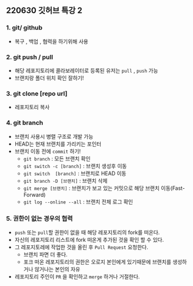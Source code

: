 ## 220630 깃허브 특강 2
### 1. git/ github
- 복구 , 백업 , 협력을 하기위해 사용

### 2. git push / pull 
- 해당 레포지토리에 콜라보레이터로 등록된 유저는 `pull` , `push` 가능
- 브랜치랑 폴더 위치 확인 잘하기!

### 3. git clone [repo url]
- 레포지토리 복사

### 4. git branch
- 브랜치 사용시 병렬 구조로 개발 가능
- HEAD는 현재 브랜치를 가리키는 포인터
- 브랜치 이동 전에 `commit` 하기!
    - `git branch` : 모든 브랜치 확인
    - `git switch -c [branch]` : 브랜치 생성후 이동
    - `git switch  [branch]` : 브랜치로 HEAD 이동
    - `git branch -D [브랜치]` : 브랜치 삭제
    - `git merge [브랜치]` : 브랜치가 보고 있는 커밋으로 해당 브랜치 이동(Fast-Forward)
    - `git log --online --all` : 브랜치 전체 로그 확인

### 5. 권한이 없는 경우의 협력
- `push` 또는  `pull`할 권한이 없을 때 해당 레포지토리의 fork를 떠온다.
- 자신의 레포지토리 리스트에 fork 떠온게 추가된 것을 확인 할 수 있다.
- 그 레포지토레에 작업한 것을 올린 후 `Pull Request` 요청한다.
    - 브랜치 파면 더 좋다.
    - 포크 떠온 레포지토리의 권한은 오로지 본인에게 있기때문에 브랜치를 생성하거나 않거나는 본인의 자유
- 레포지토리 주인이 `PR` 을 확인하고 `merge` 하거나 거절한다.